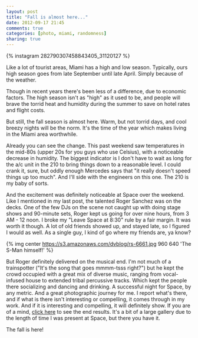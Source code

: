 ```yaml
---
layout: post
title: "Fall is almost here..."
date: 2012-09-17 21:45
comments: true
categories: [photo, miami, randomness]
sharing: true 
---
```


{% instagram 282790307458843405_31120127 %}

Like a lot of tourist areas, Miami has a high and low season. Typically, ours high season goes from late September until late April. Simply because of the weather. 

Though in recent years there's been less of a difference, due to economic factors. The high season isn't as "high" as it used to be, and people will brave the torrid heat and humidity during the summer to save on hotel rates and flight costs. 

But still, the fall season is almost here. Warm, but not torrid days, and cool breezy nights will be the norm. It's the time of the year which makes living in the Miami area worthwhile.

Already you can see the change. This past weekend saw temperatures in the mid-80s (upper 20s for you guys who use Celsius), with a noticeable decrease in humidity. The biggest indicator is I don't have to wait as long for the a/c unit in the 210 to bring things down to a reasonable level. I could crank it, sure, but oddly enough Mercedes says that "it really doesn't speed things up too much". And I'll side with the engineers on this one. The 210 is my baby of sorts. 

And the excitement was definitely noticeable at Space over the weekend. Like I mentioned in my last post, the talented Roger Sanchez was on the decks. One of the few DJs on the scene not caught up with doing stage shows and 90-minute sets, Roger kept us going for over nine hours, from 3 AM - 12 noon. I broke my "Leave Space at 8:30" rule by a fair margin. It was worth it though. A lot of old friends showed up, and stayed late, so I figured I would as well. As a single guy, I kind of go where my friends are, ya know? 

{% img center https://s3.amazonaws.com/dvblog/rs-6661.jpg 960 640 'The S-Man himself!' %}

But Roger definitely delivered on the musical end. I'm not much of a trainspotter ("It's the song that goes mmmm-tsss right?") but he kept the crowd occupied with a great mix of diverse music, ranging from vocal-infused house to extended tribal percussive tracks. Which kept the people there socializing and dancing and drinking. A successful night for Space, by any metric. And a great photographic journey for me. I report what's there, and if what is there isn't interesting or compelling, it comes through in my work. And if it is interesting and compelling, it will definitely show. If you are of a mind, <a href="http://seenightlife.com/users/pod/albums/roger-sanchez-returns-to-space">click here</a> to see the end results. It's a bit of a large gallery due to the length of time I was present at Space, but there you have it. 

The fall is here!

